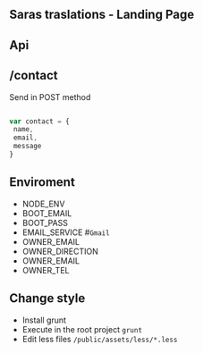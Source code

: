 ## Saras traslations - Landing Page

## Api

## /contact

Send in POST method
 
 ```javascript

var contact = {
  name,
  email,
  message
}

```


## Enviroment 

  * NODE_ENV
  * BOOT_EMAIL
  * BOOT_PASS
  * EMAIL_SERVICE #`Gmail`
  * OWNER_EMAIL
  * OWNER_DIRECTION
  * OWNER_EMAIL
  * OWNER_TEL

## Change style

  * Install grunt
  * Execute in the root  project `grunt`
  * Edit less files `/public/assets/less/*.less` 
